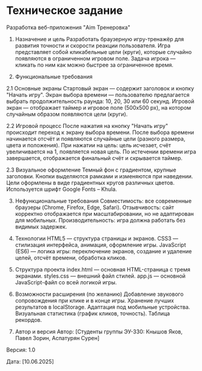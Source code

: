 # Техническое задание


Разработка веб-приложения "Aim Тренеровка"

1. Назначение и цель
Разработать браузерную игру-тренажёр для развития точности и скорости реакции пользователя. Игра представляет собой кликабельные цели (круги), которые случайно появляются в ограниченном игровом поле. Задача игрока — кликать по ним как можно быстрее за ограниченное время.

2. Функциональные требования

2.1 Основные экраны
Стартовый экран — содержит заголовок и кнопку "Начать игру".
Экран выбора времени — пользователю предлагается выбрать продолжительность раунда: 10, 20, 30 или 60 секунд.
Игровой экран — отображает таймер и игровое поле (500x500 px), на котором случайным образом появляются цели (круги).

2.2 Игровой процесс
После нажатия на кнопку "Начать игру" происходит переход к экрану выбора времени.
После выбора времени начинается отсчёт и появляются случайные цели (разного размера, цвета и положения).
При нажатии на цель:
цель исчезает,
счёт увеличивается на 1,
появляется новая цель.
По истечении времени игра завершается, отображается финальный счёт и скрывается таймер.

2.3 Визуальное оформление
Темный фон с градиентом, крупные заголовки.
Кнопки выделяются рамками и изменяются при наведении.
Цели оформлены в виде градиентных кругов различных цветов.
Используется шрифт Google Fonts – Khula.

3. Нефункциональные требования
Совместимость: все современные браузеры (Chrome, Firefox, Edge, Safari).
Отзывчивость: сайт корректно отображается при масштабировании, но не адаптирован для мобильных.
Производительность: игра должна работать без видимых задержек.

4. Технологии
HTML5 — структура страницы и экранов.
CSS3 — стилизация интерфейса, анимация, оформление игры.
JavaScript (ES6) — логика игры: переключение экранов, создание и удаление целей, отсчёт времени, обработка кликов.

5. Структура проекта
index.html — основная HTML-страница с тремя экранами.
styles.css — внешний файл стилей.
app.js — основной JavaScript-файл со всей логикой игры.

6. Возможности расширения (по желанию)
Добавление звукового сопровождения при клике и в конце игры.
Хранение лучших результатов в localStorage.
Адаптация под мобильные устройства.
Визуальная статистика (график кликов, точность).
Таблица рекордов.

7. Автор и версия
Автор: [Студенты группы ЭУ-330: Кнышов Яков, Павел Зорин, Аспатурян Сурен]

Версия: 1.0

Дата: [10.06.2025]

